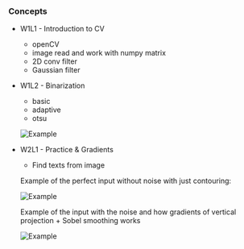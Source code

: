 ### Concepts

* W1L1 - Introduction to CV
    * openCV
    * image read and work with numpy matrix
    * 2D conv filter
    * Gaussian filter
* W1L2 - Binarization
    * basic
    * adaptive
    * otsu

    ![Example](https://raw.githubusercontent.com/Novitoll/cvt-academy-2018/w1l2/code/sudoku-adaptive-th.png)
* W2L1 - Practice & Gradients
    * Find texts from image

    Example of the perfect input without noise with just contouring:

    ![Example](https://raw.githubusercontent.com/Novitoll/cvt-academy-2018/w2l1/output.png)

    Example of the input with the noise and how gradients of vertical projection + Sobel smoothing works

    ![Example](https://raw.githubusercontent.com/Novitoll/cvt-academy-2018/w2l1/output-gradient.png)